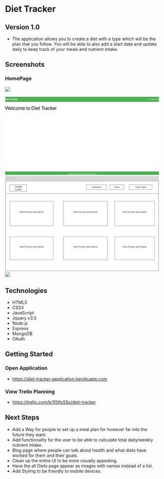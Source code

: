 # Diet Tracker

## Version 1.0

- The application allows you to create a diet with a type which will be the plan that you follow. You will be able to also add a start date and update daily to keep track of your meals and nutrient intake.

## Screenshots

### HomePage

<img src="public/images/github-small.png" width="100">

![](public/images/DietTrackerHomePage.png)
![](public/images/DietsPage.png)
![](public/images/SpecificDietsPage.png)

## Technologies
- HTML5
- CSS3
- JavaScript
- Jquery v3.5
- Node.js
- Express
- MongoDB
- OAuth

## Getting Started

### Open Application

- https://diet-tracker-application.herokuapp.com

### View Trello Planning

- https://trello.com/b/55tfsSSo/diet-tracker

## Next Steps

- Add a Way for people to set up a meal plan for however far into the future they want.
- Add functionality for the user to be able to calculate total daily/weekly nutrient intake.
- Blog page where people can talk about health and what diets have worked for them and their goals.
- Clean up the entire UI to be more visually appealing.
- Have the all Diets page appear as images with names instead of a list.
- Add Styling to be friendly to mobile devices.

